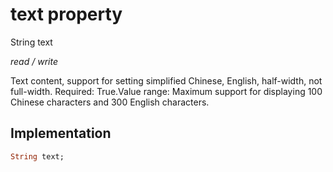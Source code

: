 


# text property







String text
  
_<span class="feature">read / write</span>_



<p>Text content, support for setting simplified Chinese, English, half-width, not full-width. Required: True.Value range: Maximum support for displaying 100 Chinese characters and 300 English characters.</p>



## Implementation

```dart
String text;
```







